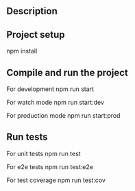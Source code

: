 ## Description


## Project setup

npm install

## Compile and run the project

For development
npm run start

For watch mode 
npm run start:dev

For production mode
npm run start:prod

## Run tests

For unit tests
npm run test

For e2e tests
npm run test:e2e

For test coverage
npm run test:cov